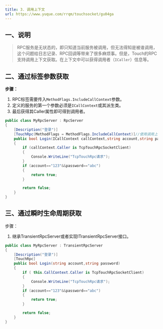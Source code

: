 ```yaml
---
title: 3. 调用上下文
url: https://www.yuque.com/rrqm/touchsocket/gu04ga
---
```


<a name="bYL4s"></a>

## 一、说明

> RPC服务是无状态的，即只知道当前服务被调用，但无法得知是被谁调用，这个问题给日志记录、RPC回调等带来了很多麻烦事。但是，Touch的RPC支持调用上下文获取。在上下文中可以获得调用者（`ICaller`）信息等。

<a name="Ga8VP"></a>

## 二、通过标签参数获取

**步骤：**

1. RPC标签需要传入`MethodFlags.IncludeCallContext`参数。
2. 定义的服务的第一个参数必须是`ICallContext`或其派生类。
3. 最后获得其Caller属性即可得到调用者。

```csharp
public class MyRpcServer : RpcServer
{
    [Description("登录")]
    [TouchRpc(MethodFlags = MethodFlags.IncludeCallContext)]//使用调用上才文
    public bool Login(ICallContext callContext,string account,string password)
    {
        if (callContext.Caller is TcpTouchRpcSocketClient)
        {
            Console.WriteLine("TcpTouchRpc请求");
        }
        if (account=="123"&&password=="abc")
        {
            return true;
        }

        return false;
    }
}
```

<a name="Vu3AK"></a>

## 三、通过瞬时生命周期获取

步骤：

1. 继承TransientRpcServer或者实现ITransientRpcServer接口。

```csharp
public class MyRpcServer : TransientRpcServer
{
    [Description("登录")]
    [TouchRpc]
    public bool Login(string account,string password)
    {
        if ( this.CallContext.Caller is TcpTouchRpcSocketClient)
        {
            Console.WriteLine("TcpTouchRpc请求");
        }
        if (account=="123"&&password=="abc")
        {
            return true;
        }

        return false;
    }
}
```
